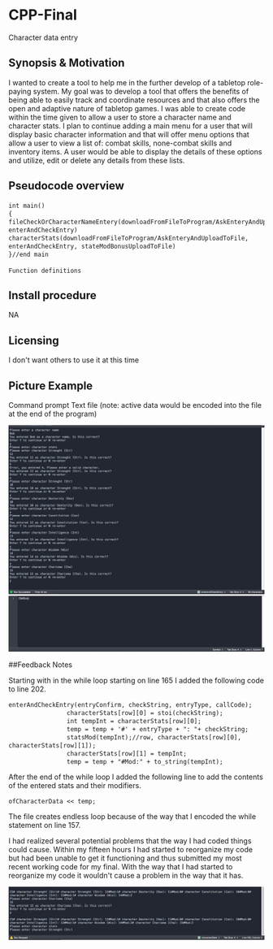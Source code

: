 # CPP-Final
Character data entry

## Synopsis & Motivation
I wanted to create a tool to help me in the further develop of a tabletop role-paying system. My goal was to develop a tool that offers the benefits of being able to easily track and coordinate resources and that also offers the open and adaptive nature of tabletop games. I was able to create code within the time given to allow a user to store a character name and character stats. I plan to continue adding a main menu for a user that will display basic character information and that will offer menu options that allow a user to view a list of: combat skills, none-combat skills and inventory items. A user would be able to display the details of these options and utilize, edit or delete any details from these lists.

## Pseudocode overview
```
int main()
{
fileCheckOrCharacterNameEntery(downloadFromFileToProgram/AskEnteryAndUploadToFile, enterAndCheckEntry)
characterStats(downloadFromFileToProgram/AskEnteryAndUploadToFile, enterAndCheckEntry, stateModBonusUploadToFile)
}//end main

Function definitions
```

## Install procedure
NA

## Licensing
I don't want others to use it at this time

## Picture Example
Command prompt
Text file (note: active data would be encoded into the file at the end of the program)

<img src="CPPCommandPrompt.png">

<img src="CPPTextFile.png">

##Feedback Notes

Starting with in the while loop starting on line 165 I added the following code to line 202. 
```
enterAndCheckEntry(entryConfirm, checkString, entryType, callCode);
				characterStats[row][0] = stoi(checkString);
				int tempInt = characterStats[row][0];
				temp = temp + '#' + entryType + ": "+ checkString;
				statsMod(tempInt);//row, characterStats[row][0], characterStats[row][1]);
				characterStats[row][1] = tempInt;
				temp = temp + "#Mod:" + to_string(tempInt);
```
After the end of the while loop I added the following line to add the contents of the entered stats and their modifiers.
```
ofCharacterData << temp;
```
The file creates endless loop because of the way that I encoded the while statement on line 157.

I had realized several potential problems that the way I had coded things could cause. Within my fifteen hours I had started to reorganize my code but had been unable to get it functioning and thus submitted my most recent working code for my final. With the way that I had started to reorganize my code it wouldn't cause a problem in the way that it has.

<img src="CPPEndlessLoopProblem.png">
